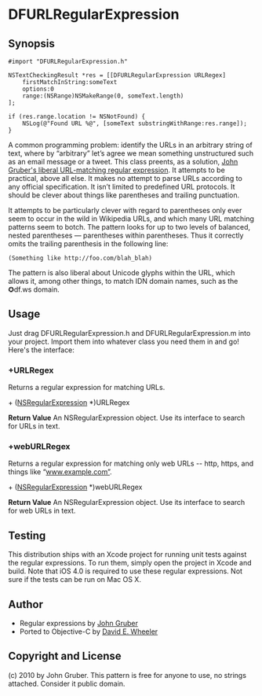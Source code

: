 DFURLRegularExpression
======================

Synopsis
--------

    #import "DFURLRegularExpression.h"

    NSTextCheckingResult *res = [[DFURLRegularExpression URLRegex]
        firstMatchInString:someText
        options:0
        range:(NSRange)NSMakeRange(0, someText.length)
    ];
    
    if (res.range.location != NSNotFound) {
        NSLog(@"Found URL %@", [someText substringWithRange:res.range]);
    }

A common programming problem: identify the URLs in an arbitrary string of text, where by “arbitrary” let’s agree we mean something unstructured such as an email message or a tweet. This class preents, as a solution, [John Gruber's liberal URL-matching regular expression](http://daringfireball.net/2010/07/improved_regex_for_matching_urls). It attempts to be practical, above all else. It makes no attempt to parse URLs according to any official specification. It isn’t limited to predefined URL protocols. It should be clever about things like parentheses and trailing punctuation.

It attempts to be particularly clever with regard to parentheses only ever seem to occur in the wild in Wikipedia URLs, and which many URL matching patterns seem to botch. The pattern looks for up to two levels of balanced, nested parentheses — parentheses within parentheses. Thus it correctly omits the trailing parenthesis in the following line:

    (Something like http://foo.com/blah_blah)

The pattern is also liberal about Unicode glyphs within the URL, which allows it, among other things, to match IDN domain names, such as the ✪df.ws domain.

Usage
-----

Just drag DFURLRegularExpression.h and DFURLRegularExpression.m into your project. Import them into whatever class you need them in and go! Here's the interface:

### +URLRegex ###

Returns a regular expression for matching URLs.

\+ ([NSRegularExpression](http://developer.apple.com/library/ios/#documentation/Foundation/Reference/NSRegularExpression_Class/Reference/Reference.html) *)URLRegex

**Return Value**
An NSRegularExpression object. Use its interface to search for URLs in text.

### +webURLRegex ###

Returns a regular expression for matching only web URLs -- http, https, and things like “www.example.com”.

\+ ([NSRegularExpression](http://developer.apple.com/library/ios/#documentation/Foundation/Reference/NSRegularExpression_Class/Reference/Reference.html) *)webURLRegex

**Return Value**
An NSRegularExpression object. Use its interface to search for web URLs in text.

Testing
-------

This distribution ships with an Xcode project for running unit tests against the regular expressions. To run them, simply open the project in Xcode and build. Note that iOS 4.0 is required to use these regular expressions. Not sure if the tests can be run on Mac OS X.

Author
------

* Regular expressions by [John Gruber](http://daringfireball.net/)
* Ported to Objective-C by [David E. Wheeler](http://justatheory.com/)

Copyright and License
---------------------
(c) 2010 by John Gruber. This pattern is free for anyone to use, no strings attached. Consider it public domain.
